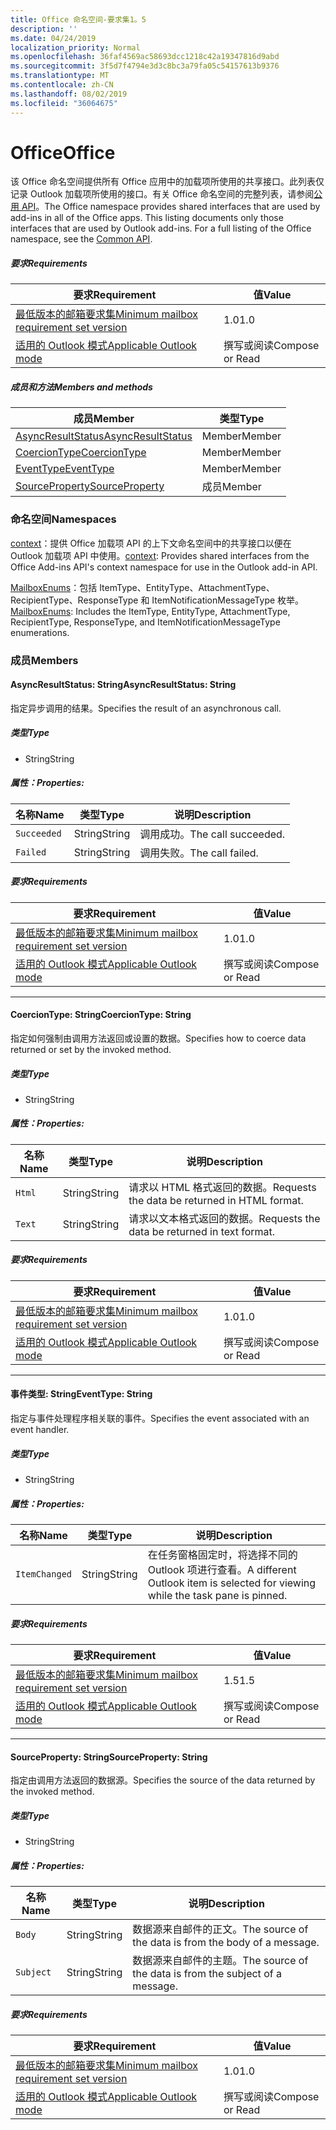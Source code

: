 ```yaml
---
title: Office 命名空间-要求集1。5
description: ''
ms.date: 04/24/2019
localization_priority: Normal
ms.openlocfilehash: 36faf4569ac58693dcc1218c42a19347816d9abd
ms.sourcegitcommit: 3f5d7f4794e3d3c8bc3a79fa05c54157613b9376
ms.translationtype: MT
ms.contentlocale: zh-CN
ms.lasthandoff: 08/02/2019
ms.locfileid: "36064675"
---
```

# <a name="office"></a><span data-ttu-id="f6fef-102">Office</span><span class="sxs-lookup"><span data-stu-id="f6fef-102">Office</span></span>

<span data-ttu-id="f6fef-p101">该 Office 命名空间提供所有 Office 应用中的加载项所使用的共享接口。此列表仅记录 Outlook 加载项所使用的接口。有关 Office 命名空间的完整列表，请参阅[公用 API](/javascript/api/office)。</span><span class="sxs-lookup"><span data-stu-id="f6fef-p101">The Office namespace provides shared interfaces that are used by add-ins in all of the Office apps. This listing documents only those interfaces that are used by Outlook add-ins. For a full listing of the Office namespace, see the [Common API](/javascript/api/office).</span></span>

##### <a name="requirements"></a><span data-ttu-id="f6fef-105">要求</span><span class="sxs-lookup"><span data-stu-id="f6fef-105">Requirements</span></span>

|<span data-ttu-id="f6fef-106">要求</span><span class="sxs-lookup"><span data-stu-id="f6fef-106">Requirement</span></span>| <span data-ttu-id="f6fef-107">值</span><span class="sxs-lookup"><span data-stu-id="f6fef-107">Value</span></span>|
|---|---|
|[<span data-ttu-id="f6fef-108">最低版本的邮箱要求集</span><span class="sxs-lookup"><span data-stu-id="f6fef-108">Minimum mailbox requirement set version</span></span>](/office/dev/add-ins/reference/requirement-sets/outlook-api-requirement-sets)| <span data-ttu-id="f6fef-109">1.0</span><span class="sxs-lookup"><span data-stu-id="f6fef-109">1.0</span></span>|
|[<span data-ttu-id="f6fef-110">适用的 Outlook 模式</span><span class="sxs-lookup"><span data-stu-id="f6fef-110">Applicable Outlook mode</span></span>](/outlook/add-ins/#extension-points)| <span data-ttu-id="f6fef-111">撰写或阅读</span><span class="sxs-lookup"><span data-stu-id="f6fef-111">Compose or Read</span></span>|

##### <a name="members-and-methods"></a><span data-ttu-id="f6fef-112">成员和方法</span><span class="sxs-lookup"><span data-stu-id="f6fef-112">Members and methods</span></span>

| <span data-ttu-id="f6fef-113">成员</span><span class="sxs-lookup"><span data-stu-id="f6fef-113">Member</span></span> | <span data-ttu-id="f6fef-114">类型</span><span class="sxs-lookup"><span data-stu-id="f6fef-114">Type</span></span> |
|--------|------|
| [<span data-ttu-id="f6fef-115">AsyncResultStatus</span><span class="sxs-lookup"><span data-stu-id="f6fef-115">AsyncResultStatus</span></span>](#asyncresultstatus-string) | <span data-ttu-id="f6fef-116">Member</span><span class="sxs-lookup"><span data-stu-id="f6fef-116">Member</span></span> |
| [<span data-ttu-id="f6fef-117">CoercionType</span><span class="sxs-lookup"><span data-stu-id="f6fef-117">CoercionType</span></span>](#coerciontype-string) | <span data-ttu-id="f6fef-118">Member</span><span class="sxs-lookup"><span data-stu-id="f6fef-118">Member</span></span> |
| [<span data-ttu-id="f6fef-119">EventType</span><span class="sxs-lookup"><span data-stu-id="f6fef-119">EventType</span></span>](#eventtype-string) | <span data-ttu-id="f6fef-120">Member</span><span class="sxs-lookup"><span data-stu-id="f6fef-120">Member</span></span> |
| [<span data-ttu-id="f6fef-121">SourceProperty</span><span class="sxs-lookup"><span data-stu-id="f6fef-121">SourceProperty</span></span>](#sourceproperty-string) | <span data-ttu-id="f6fef-122">成员</span><span class="sxs-lookup"><span data-stu-id="f6fef-122">Member</span></span> |

### <a name="namespaces"></a><span data-ttu-id="f6fef-123">命名空间</span><span class="sxs-lookup"><span data-stu-id="f6fef-123">Namespaces</span></span>

<span data-ttu-id="f6fef-124">[context](office.context.md)：提供 Office 加载项 API 的上下文命名空间中的共享接口以便在 Outlook 加载项 API 中使用。</span><span class="sxs-lookup"><span data-stu-id="f6fef-124">[context](office.context.md): Provides shared interfaces from the Office Add-ins API's context namespace for use in the Outlook add-in API.</span></span>

<span data-ttu-id="f6fef-125">[MailboxEnums](/javascript/api/outlook/office.mailboxenums.attachmenttype?view=outlook-js-1.5)：包括 ItemType、EntityType、AttachmentType、RecipientType、ResponseType 和 ItemNotificationMessageType 枚举。</span><span class="sxs-lookup"><span data-stu-id="f6fef-125">[MailboxEnums](/javascript/api/outlook/office.mailboxenums.attachmenttype?view=outlook-js-1.5): Includes the ItemType, EntityType, AttachmentType, RecipientType, ResponseType, and ItemNotificationMessageType enumerations.</span></span>

### <a name="members"></a><span data-ttu-id="f6fef-126">成员</span><span class="sxs-lookup"><span data-stu-id="f6fef-126">Members</span></span>

#### <a name="asyncresultstatus-string"></a><span data-ttu-id="f6fef-127">AsyncResultStatus: String</span><span class="sxs-lookup"><span data-stu-id="f6fef-127">AsyncResultStatus: String</span></span>

<span data-ttu-id="f6fef-128">指定异步调用的结果。</span><span class="sxs-lookup"><span data-stu-id="f6fef-128">Specifies the result of an asynchronous call.</span></span>

##### <a name="type"></a><span data-ttu-id="f6fef-129">类型</span><span class="sxs-lookup"><span data-stu-id="f6fef-129">Type</span></span>

*   <span data-ttu-id="f6fef-130">String</span><span class="sxs-lookup"><span data-stu-id="f6fef-130">String</span></span>

##### <a name="properties"></a><span data-ttu-id="f6fef-131">属性：</span><span class="sxs-lookup"><span data-stu-id="f6fef-131">Properties:</span></span>

|<span data-ttu-id="f6fef-132">名称</span><span class="sxs-lookup"><span data-stu-id="f6fef-132">Name</span></span>| <span data-ttu-id="f6fef-133">类型</span><span class="sxs-lookup"><span data-stu-id="f6fef-133">Type</span></span>| <span data-ttu-id="f6fef-134">说明</span><span class="sxs-lookup"><span data-stu-id="f6fef-134">Description</span></span>|
|---|---|---|
|`Succeeded`| <span data-ttu-id="f6fef-135">String</span><span class="sxs-lookup"><span data-stu-id="f6fef-135">String</span></span>|<span data-ttu-id="f6fef-136">调用成功。</span><span class="sxs-lookup"><span data-stu-id="f6fef-136">The call succeeded.</span></span>|
|`Failed`| <span data-ttu-id="f6fef-137">String</span><span class="sxs-lookup"><span data-stu-id="f6fef-137">String</span></span>|<span data-ttu-id="f6fef-138">调用失败。</span><span class="sxs-lookup"><span data-stu-id="f6fef-138">The call failed.</span></span>|

##### <a name="requirements"></a><span data-ttu-id="f6fef-139">要求</span><span class="sxs-lookup"><span data-stu-id="f6fef-139">Requirements</span></span>

|<span data-ttu-id="f6fef-140">要求</span><span class="sxs-lookup"><span data-stu-id="f6fef-140">Requirement</span></span>| <span data-ttu-id="f6fef-141">值</span><span class="sxs-lookup"><span data-stu-id="f6fef-141">Value</span></span>|
|---|---|
|[<span data-ttu-id="f6fef-142">最低版本的邮箱要求集</span><span class="sxs-lookup"><span data-stu-id="f6fef-142">Minimum mailbox requirement set version</span></span>](/office/dev/add-ins/reference/requirement-sets/outlook-api-requirement-sets)| <span data-ttu-id="f6fef-143">1.0</span><span class="sxs-lookup"><span data-stu-id="f6fef-143">1.0</span></span>|
|[<span data-ttu-id="f6fef-144">适用的 Outlook 模式</span><span class="sxs-lookup"><span data-stu-id="f6fef-144">Applicable Outlook mode</span></span>](/outlook/add-ins/#extension-points)| <span data-ttu-id="f6fef-145">撰写或阅读</span><span class="sxs-lookup"><span data-stu-id="f6fef-145">Compose or Read</span></span>|

---

#### <a name="coerciontype-string"></a><span data-ttu-id="f6fef-146">CoercionType: String</span><span class="sxs-lookup"><span data-stu-id="f6fef-146">CoercionType: String</span></span>

<span data-ttu-id="f6fef-147">指定如何强制由调用方法返回或设置的数据。</span><span class="sxs-lookup"><span data-stu-id="f6fef-147">Specifies how to coerce data returned or set by the invoked method.</span></span>

##### <a name="type"></a><span data-ttu-id="f6fef-148">类型</span><span class="sxs-lookup"><span data-stu-id="f6fef-148">Type</span></span>

*   <span data-ttu-id="f6fef-149">String</span><span class="sxs-lookup"><span data-stu-id="f6fef-149">String</span></span>

##### <a name="properties"></a><span data-ttu-id="f6fef-150">属性：</span><span class="sxs-lookup"><span data-stu-id="f6fef-150">Properties:</span></span>

|<span data-ttu-id="f6fef-151">名称</span><span class="sxs-lookup"><span data-stu-id="f6fef-151">Name</span></span>| <span data-ttu-id="f6fef-152">类型</span><span class="sxs-lookup"><span data-stu-id="f6fef-152">Type</span></span>| <span data-ttu-id="f6fef-153">说明</span><span class="sxs-lookup"><span data-stu-id="f6fef-153">Description</span></span>|
|---|---|---|
|`Html`| <span data-ttu-id="f6fef-154">String</span><span class="sxs-lookup"><span data-stu-id="f6fef-154">String</span></span>|<span data-ttu-id="f6fef-155">请求以 HTML 格式返回的数据。</span><span class="sxs-lookup"><span data-stu-id="f6fef-155">Requests the data be returned in HTML format.</span></span>|
|`Text`| <span data-ttu-id="f6fef-156">String</span><span class="sxs-lookup"><span data-stu-id="f6fef-156">String</span></span>|<span data-ttu-id="f6fef-157">请求以文本格式返回的数据。</span><span class="sxs-lookup"><span data-stu-id="f6fef-157">Requests the data be returned in text format.</span></span>|

##### <a name="requirements"></a><span data-ttu-id="f6fef-158">要求</span><span class="sxs-lookup"><span data-stu-id="f6fef-158">Requirements</span></span>

|<span data-ttu-id="f6fef-159">要求</span><span class="sxs-lookup"><span data-stu-id="f6fef-159">Requirement</span></span>| <span data-ttu-id="f6fef-160">值</span><span class="sxs-lookup"><span data-stu-id="f6fef-160">Value</span></span>|
|---|---|
|[<span data-ttu-id="f6fef-161">最低版本的邮箱要求集</span><span class="sxs-lookup"><span data-stu-id="f6fef-161">Minimum mailbox requirement set version</span></span>](/office/dev/add-ins/reference/requirement-sets/outlook-api-requirement-sets)| <span data-ttu-id="f6fef-162">1.0</span><span class="sxs-lookup"><span data-stu-id="f6fef-162">1.0</span></span>|
|[<span data-ttu-id="f6fef-163">适用的 Outlook 模式</span><span class="sxs-lookup"><span data-stu-id="f6fef-163">Applicable Outlook mode</span></span>](/outlook/add-ins/#extension-points)| <span data-ttu-id="f6fef-164">撰写或阅读</span><span class="sxs-lookup"><span data-stu-id="f6fef-164">Compose or Read</span></span>|

---

#### <a name="eventtype-string"></a><span data-ttu-id="f6fef-165">事件类型: String</span><span class="sxs-lookup"><span data-stu-id="f6fef-165">EventType: String</span></span>

<span data-ttu-id="f6fef-166">指定与事件处理程序相关联的事件。</span><span class="sxs-lookup"><span data-stu-id="f6fef-166">Specifies the event associated with an event handler.</span></span>

##### <a name="type"></a><span data-ttu-id="f6fef-167">类型</span><span class="sxs-lookup"><span data-stu-id="f6fef-167">Type</span></span>

*   <span data-ttu-id="f6fef-168">String</span><span class="sxs-lookup"><span data-stu-id="f6fef-168">String</span></span>

##### <a name="properties"></a><span data-ttu-id="f6fef-169">属性：</span><span class="sxs-lookup"><span data-stu-id="f6fef-169">Properties:</span></span>

| <span data-ttu-id="f6fef-170">名称</span><span class="sxs-lookup"><span data-stu-id="f6fef-170">Name</span></span> | <span data-ttu-id="f6fef-171">类型</span><span class="sxs-lookup"><span data-stu-id="f6fef-171">Type</span></span> | <span data-ttu-id="f6fef-172">说明</span><span class="sxs-lookup"><span data-stu-id="f6fef-172">Description</span></span> |
|---|---|---|
|`ItemChanged`| <span data-ttu-id="f6fef-173">String</span><span class="sxs-lookup"><span data-stu-id="f6fef-173">String</span></span> | <span data-ttu-id="f6fef-174">在任务窗格固定时，将选择不同的 Outlook 项进行查看。</span><span class="sxs-lookup"><span data-stu-id="f6fef-174">A different Outlook item is selected for viewing while the task pane is pinned.</span></span> |

##### <a name="requirements"></a><span data-ttu-id="f6fef-175">要求</span><span class="sxs-lookup"><span data-stu-id="f6fef-175">Requirements</span></span>

|<span data-ttu-id="f6fef-176">要求</span><span class="sxs-lookup"><span data-stu-id="f6fef-176">Requirement</span></span>| <span data-ttu-id="f6fef-177">值</span><span class="sxs-lookup"><span data-stu-id="f6fef-177">Value</span></span>|
|---|---|
|[<span data-ttu-id="f6fef-178">最低版本的邮箱要求集</span><span class="sxs-lookup"><span data-stu-id="f6fef-178">Minimum mailbox requirement set version</span></span>](/office/dev/add-ins/reference/requirement-sets/outlook-api-requirement-sets)| <span data-ttu-id="f6fef-179">1.5</span><span class="sxs-lookup"><span data-stu-id="f6fef-179">1.5</span></span> |
|[<span data-ttu-id="f6fef-180">适用的 Outlook 模式</span><span class="sxs-lookup"><span data-stu-id="f6fef-180">Applicable Outlook mode</span></span>](/outlook/add-ins/#extension-points)| <span data-ttu-id="f6fef-181">撰写或阅读</span><span class="sxs-lookup"><span data-stu-id="f6fef-181">Compose or Read</span></span> |

---

#### <a name="sourceproperty-string"></a><span data-ttu-id="f6fef-182">SourceProperty: String</span><span class="sxs-lookup"><span data-stu-id="f6fef-182">SourceProperty: String</span></span>

<span data-ttu-id="f6fef-183">指定由调用方法返回的数据源。</span><span class="sxs-lookup"><span data-stu-id="f6fef-183">Specifies the source of the data returned by the invoked method.</span></span>

##### <a name="type"></a><span data-ttu-id="f6fef-184">类型</span><span class="sxs-lookup"><span data-stu-id="f6fef-184">Type</span></span>

*   <span data-ttu-id="f6fef-185">String</span><span class="sxs-lookup"><span data-stu-id="f6fef-185">String</span></span>

##### <a name="properties"></a><span data-ttu-id="f6fef-186">属性：</span><span class="sxs-lookup"><span data-stu-id="f6fef-186">Properties:</span></span>

|<span data-ttu-id="f6fef-187">名称</span><span class="sxs-lookup"><span data-stu-id="f6fef-187">Name</span></span>| <span data-ttu-id="f6fef-188">类型</span><span class="sxs-lookup"><span data-stu-id="f6fef-188">Type</span></span>| <span data-ttu-id="f6fef-189">说明</span><span class="sxs-lookup"><span data-stu-id="f6fef-189">Description</span></span>|
|---|---|---|
|`Body`| <span data-ttu-id="f6fef-190">String</span><span class="sxs-lookup"><span data-stu-id="f6fef-190">String</span></span>|<span data-ttu-id="f6fef-191">数据源来自邮件的正文。</span><span class="sxs-lookup"><span data-stu-id="f6fef-191">The source of the data is from the body of a message.</span></span>|
|`Subject`| <span data-ttu-id="f6fef-192">String</span><span class="sxs-lookup"><span data-stu-id="f6fef-192">String</span></span>|<span data-ttu-id="f6fef-193">数据源来自邮件的主题。</span><span class="sxs-lookup"><span data-stu-id="f6fef-193">The source of the data is from the subject of a message.</span></span>|

##### <a name="requirements"></a><span data-ttu-id="f6fef-194">要求</span><span class="sxs-lookup"><span data-stu-id="f6fef-194">Requirements</span></span>

|<span data-ttu-id="f6fef-195">要求</span><span class="sxs-lookup"><span data-stu-id="f6fef-195">Requirement</span></span>| <span data-ttu-id="f6fef-196">值</span><span class="sxs-lookup"><span data-stu-id="f6fef-196">Value</span></span>|
|---|---|
|[<span data-ttu-id="f6fef-197">最低版本的邮箱要求集</span><span class="sxs-lookup"><span data-stu-id="f6fef-197">Minimum mailbox requirement set version</span></span>](/office/dev/add-ins/reference/requirement-sets/outlook-api-requirement-sets)| <span data-ttu-id="f6fef-198">1.0</span><span class="sxs-lookup"><span data-stu-id="f6fef-198">1.0</span></span>|
|[<span data-ttu-id="f6fef-199">适用的 Outlook 模式</span><span class="sxs-lookup"><span data-stu-id="f6fef-199">Applicable Outlook mode</span></span>](/outlook/add-ins/#extension-points)| <span data-ttu-id="f6fef-200">撰写或阅读</span><span class="sxs-lookup"><span data-stu-id="f6fef-200">Compose or Read</span></span>|
